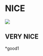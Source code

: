 # NICE
![](http://www.quazero.com/uploads/allimg/140305/1-140305130P1.jpghttp://www.quazero.com/uploads/allimg/140305/1-140305130P1.jpg)
## VERY NICE
*good1
